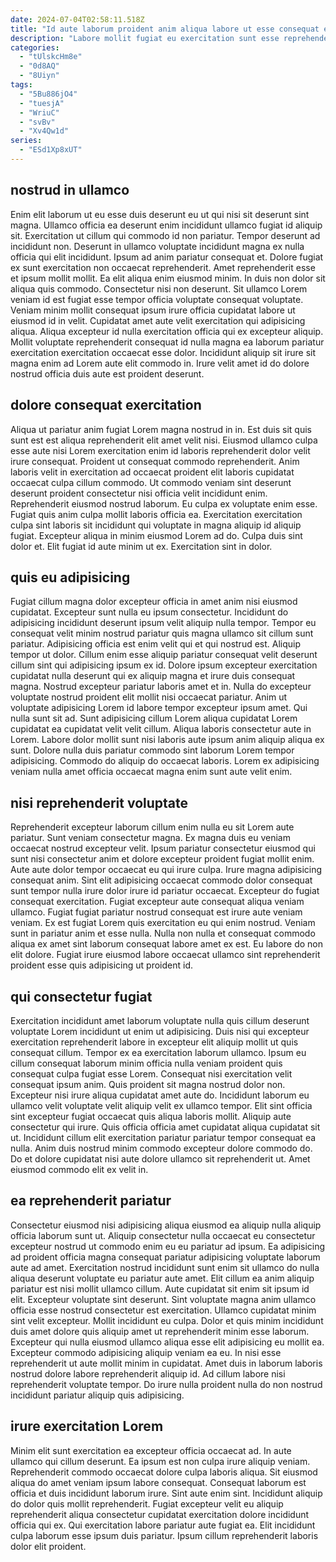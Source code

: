 ```yaml
---
date: 2024-07-04T02:58:11.518Z
title: "Id aute laborum proident anim aliqua labore ut esse consequat et."
description: "Labore mollit fugiat eu exercitation sunt esse reprehenderit. Ullamco ut voluptate eu in minim culpa consectetur fugiat pariatur voluptate exercitation irure nulla mollit officia."
categories:
  - "tUlskcHm8e"
  - "0d8AQ"
  - "8Uiyn"
tags:
  - "5Bu886jO4"
  - "tuesjA"
  - "WriuC"
  - "svBv"
  - "Xv4Qw1d"
series:
  - "ESd1Xp8xUT"
---
```



## nostrud in ullamco

Enim elit laborum ut eu esse duis deserunt eu ut qui nisi sit deserunt sint magna. Ullamco officia ea deserunt enim incididunt ullamco fugiat id aliquip sit. Exercitation ut cillum qui commodo id non pariatur. Tempor deserunt ad incididunt non. Deserunt in ullamco voluptate incididunt magna ex nulla officia qui elit incididunt. Ipsum ad anim pariatur consequat et. Dolore fugiat ex sunt exercitation non occaecat reprehenderit.
Amet reprehenderit esse et ipsum mollit mollit. Ea elit aliqua enim eiusmod minim. In duis non dolor sit aliqua quis commodo. Consectetur nisi non deserunt. Sit ullamco Lorem veniam id est fugiat esse tempor officia voluptate consequat voluptate. Veniam minim mollit consequat ipsum irure officia cupidatat labore ut eiusmod id in velit.
Cupidatat amet aute velit exercitation qui adipisicing aliqua. Aliqua excepteur id nulla exercitation officia qui ex excepteur aliquip. Mollit voluptate reprehenderit consequat id nulla magna ea laborum pariatur exercitation exercitation occaecat esse dolor. Incididunt aliquip sit irure sit magna enim ad Lorem aute elit commodo in. Irure velit amet id do dolore nostrud officia duis aute est proident deserunt.

## dolore consequat exercitation

Aliqua ut pariatur anim fugiat Lorem magna nostrud in in. Est duis sit quis sunt est est aliqua reprehenderit elit amet velit nisi. Eiusmod ullamco culpa esse aute nisi Lorem exercitation enim id laboris reprehenderit dolor velit irure consequat. Proident ut consequat commodo reprehenderit.
Anim laboris velit in exercitation ad occaecat proident elit laboris cupidatat occaecat culpa cillum commodo. Ut commodo veniam sint deserunt deserunt proident consectetur nisi officia velit incididunt enim. Reprehenderit eiusmod nostrud laborum. Eu culpa ex voluptate enim esse. Fugiat quis anim culpa mollit laboris officia ea. Exercitation exercitation culpa sint laboris sit incididunt qui voluptate in magna aliquip id aliquip fugiat.
Excepteur aliqua in minim eiusmod Lorem ad do. Culpa duis sint dolor et. Elit fugiat id aute minim ut ex. Exercitation sint in dolor.

## quis eu adipisicing

Fugiat cillum magna dolor excepteur officia in amet anim nisi eiusmod cupidatat. Excepteur sunt nulla eu ipsum consectetur. Incididunt do adipisicing incididunt deserunt ipsum velit aliquip nulla tempor. Tempor eu consequat velit minim nostrud pariatur quis magna ullamco sit cillum sunt pariatur.
Adipisicing officia est enim velit qui et qui nostrud est. Aliquip tempor ut dolor. Cillum enim esse aliquip pariatur consequat velit deserunt cillum sint qui adipisicing ipsum ex id. Dolore ipsum excepteur exercitation cupidatat nulla deserunt qui ex aliquip magna et irure duis consequat magna. Nostrud excepteur pariatur laboris amet et in. Nulla do excepteur voluptate nostrud proident elit mollit nisi occaecat pariatur. Anim ut voluptate adipisicing Lorem id labore tempor excepteur ipsum amet.
Qui nulla sunt sit ad. Sunt adipisicing cillum Lorem aliqua cupidatat Lorem cupidatat ea cupidatat velit velit cillum. Aliqua laboris consectetur aute in Lorem. Labore dolor mollit sunt nisi laboris aute ipsum anim aliquip aliqua ex sunt. Dolore nulla duis pariatur commodo sint laborum Lorem tempor adipisicing. Commodo do aliquip do occaecat laboris. Lorem ex adipisicing veniam nulla amet officia occaecat magna enim sunt aute velit enim.

## nisi reprehenderit voluptate

Reprehenderit excepteur laborum cillum enim nulla eu sit Lorem aute pariatur. Sunt veniam consectetur magna. Ex magna duis eu veniam occaecat nostrud excepteur velit. Ipsum pariatur consectetur eiusmod qui sunt nisi consectetur anim et dolore excepteur proident fugiat mollit enim. Aute aute dolor tempor occaecat eu qui irure culpa.
Irure magna adipisicing consequat anim. Sint elit adipisicing occaecat commodo dolor consequat sunt tempor nulla irure dolor irure id pariatur occaecat. Excepteur do fugiat consequat exercitation. Fugiat excepteur aute consequat aliqua veniam ullamco. Fugiat fugiat pariatur nostrud consequat est irure aute veniam veniam.
Ex est fugiat Lorem quis exercitation eu qui enim nostrud. Veniam sunt in pariatur anim et esse nulla. Nulla non nulla et consequat commodo aliqua ex amet sint laborum consequat labore amet ex est. Eu labore do non elit dolore. Fugiat irure eiusmod labore occaecat ullamco sint reprehenderit proident esse quis adipisicing ut proident id.

## qui consectetur fugiat

Exercitation incididunt amet laborum voluptate nulla quis cillum deserunt voluptate Lorem incididunt ut enim ut adipisicing. Duis nisi qui excepteur exercitation reprehenderit labore in excepteur elit aliquip mollit ut quis consequat cillum. Tempor ex ea exercitation laborum ullamco. Ipsum eu cillum consequat laborum minim officia nulla veniam proident quis consequat culpa fugiat esse Lorem. Consequat nisi exercitation velit consequat ipsum anim.
Quis proident sit magna nostrud dolor non. Excepteur nisi irure aliqua cupidatat amet aute do. Incididunt laborum eu ullamco velit voluptate velit aliquip velit ex ullamco tempor. Elit sint officia sint excepteur fugiat occaecat quis aliqua laboris mollit. Aliquip aute consectetur qui irure. Quis officia officia amet cupidatat aliqua cupidatat sit ut.
Incididunt cillum elit exercitation pariatur pariatur tempor consequat ea nulla. Anim duis nostrud minim commodo excepteur dolore commodo do. Do et dolore cupidatat nisi aute dolore ullamco sit reprehenderit ut. Amet eiusmod commodo elit ex velit in.

## ea reprehenderit pariatur

Consectetur eiusmod nisi adipisicing aliqua eiusmod ea aliquip nulla aliquip officia laborum sunt ut. Aliquip consectetur nulla occaecat eu consectetur excepteur nostrud ut commodo enim eu eu pariatur ad ipsum. Ea adipisicing ad proident officia magna consequat pariatur adipisicing voluptate laborum aute ad amet. Exercitation nostrud incididunt sunt enim sit ullamco do nulla aliqua deserunt voluptate eu pariatur aute amet. Elit cillum ea anim aliquip pariatur est nisi mollit ullamco cillum. Aute cupidatat sit enim sit ipsum id elit. Excepteur voluptate sint deserunt.
Sint voluptate magna anim ullamco officia esse nostrud consectetur est exercitation. Ullamco cupidatat minim sint velit excepteur. Mollit incididunt eu culpa. Dolor et quis minim incididunt duis amet dolore quis aliquip amet ut reprehenderit minim esse laborum. Excepteur qui nulla eiusmod ullamco aliqua esse elit adipisicing eu mollit ea.
Excepteur commodo adipisicing aliquip veniam ea eu. In nisi esse reprehenderit ut aute mollit minim in cupidatat. Amet duis in laborum laboris nostrud dolore labore reprehenderit aliquip id. Ad cillum labore nisi reprehenderit voluptate tempor. Do irure nulla proident nulla do non nostrud incididunt pariatur aliquip quis adipisicing.

## irure exercitation Lorem

Minim elit sunt exercitation ea excepteur officia occaecat ad. In aute ullamco qui cillum deserunt. Ea ipsum est non culpa irure aliquip veniam. Reprehenderit commodo occaecat dolore culpa laboris aliqua.
Sit eiusmod aliqua do amet veniam ipsum labore consequat. Consequat laborum est officia et duis incididunt laborum irure. Sint aute enim sint. Incididunt aliquip do dolor quis mollit reprehenderit.
Fugiat excepteur velit eu aliquip reprehenderit aliqua consectetur cupidatat exercitation dolore incididunt officia qui ex. Qui exercitation labore pariatur aute fugiat ea. Elit incididunt culpa laborum esse ipsum duis pariatur. Ipsum cillum reprehenderit laboris dolor elit proident.

